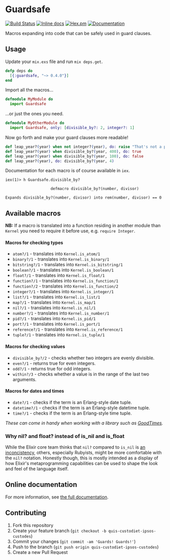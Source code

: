 # Guardsafe

[![Build Status](https://travis-ci.org/DevL/guardsafe.svg?branch=master)](https://travis-ci.org/DevL/guardsafe)
[![Inline docs](http://inch-ci.org/github/DevL/guardsafe.svg?branch=master)](http://inch-ci.org/github/DevL/guardsafe)
[![Hex.pm](https://img.shields.io/hexpm/v/guardsafe.svg)](https://hex.pm/packages/guardsafe)
[![Documentation](https://img.shields.io/badge/Documentation-online-c800c8.svg)](http://hexdocs.pm/guardsafe)

Macros expanding into code that can be safely used in guard clauses.

## Usage

Update your `mix.exs` file and run `mix deps.get`.
```elixir
defp deps do
  [{:guardsafe, "~> 0.4.0"}]
end
```

Import all the macros...
```elixir
defmodule MyModule do
  import Guardsafe
```

...or just the ones you need.
```elixir
defmodule MyOtherModule do
  import Guardsafe, only: [divisible_by?: 2, integer?: 1]
```

Now go forth and make your guard clauses more readable!
```elixir
def leap_year?(year) when not integer?(year), do: raise "That's not a proper year!"
def leap_year?(year) when divisible_by?(year, 400), do: true
def leap_year?(year) when divisible_by?(year, 100), do: false
def leap_year?(year), do: divisible_by?(year, 4)
```

Documentation for each macro is of course available in `iex`.
```
iex(1)> h Guardsafe.divisible_by?

                    defmacro divisible_by?(number, divisor)

Expands divisible_by?(number, divisor) into rem(number, divisor) == 0
```

## Available macros

**NB:** If a macro is translated into a function residing in another module
than `Kernel` you need to require it before use, e.g. `require Integer`.

#### Macros for checking types
* `atom?/1` - translates into `Kernel.is_atom/1`
* `binary?/1` - translates into `Kernel.is_binary/1`
* `bitstring?/1` - translates into `Kernel.is_bitstring/1`
* `boolean?/1` - translates into `Kernel.is_boolean/1`
* `float?/1` - translates into `Kernel.is_float/1`
* `function?/1` - translates into `Kernel.is_function/1`
* `function?/2` - translates into `Kernel.is_function/2`
* `integer?/1` - translates into `Kernel.is_integer/1`
* `list?/1` - translates into `Kernel.is_list/1`
* `map?/1` - translates into `Kernel.is_map/1`
* `nil?/1` - translates into `Kernel.is_nil/1`
* `number?/1` - translates into `Kernel.is_number/1`
* `pid?/1` - translates into `Kernel.is_pid/1`
* `port?/1` - translates into `Kernel.is_port/1`
* `reference?/1` - translates into `Kernel.is_reference/1`
* `tuple?/1` - translates into `Kernel.is_tuple/1`

#### Macros for checking values
* `divisible_by?/2` - checks whether two integers are evenly divisible.
* `even?/1` - returns true for even integers.
* `odd?/1` - returns true for odd integers.
* `within?/3` - checks whether a value is in the range of the last two arguments.

#### Macros for dates and times
* `date?/1` - checks if the term is an Erlang-style date tuple.
* `datetime?/1` - checks if the term is an Erlang-style datetime tuple.
* `time?/1` - checks if the term is an Erlang-style time tuple.

_These can come in handy when working with a library such as [GoodTimes](https://github.com/DevL/good_times)._

### Why nil? and float? instead of is_nil and is_float

While the Elixir core team thinks that `nil?` compared to `is_nil` is [an inconcistency](https://groups.google.com/forum/#!topic/elixir-lang-core/FaKJstePFV0), others, especially Rubyists, might be more comfortable with the `nil?` notation. Honestly though, this is mostly intended as a display of how Elixir's metaprogramming capabilities can be used to shape the look and feel of the language itself.

## Online documentation

For more information, see [the full documentation](http://hexdocs.pm/guardsafe).

## Contributing

1. Fork this repository
2. Create your feature branch (`git checkout -b quis-custodiet-ipsos-custodes`)
3. Commit your changes (`git commit -am 'Guards! Guards!'`)
4. Push to the branch (`git push origin quis-custodiet-ipsos-custodes`)
5. Create a new Pull Request
